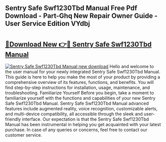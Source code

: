 ## Sentry Safe Swf1230Tbd Manual Free Pdf Download - Part-Ghq New Repair Owner Guide - User Service Edition VYdbj

# <h2><a href="http://bc24582.oget.top/?id=Sentry+Safe+Swf1230Tbd+Manual">🔗Download New 👉🔴 Sentry Safe Swf1230Tbd Manual</a></h2>

[![Sentry Safe Swf1230Tbd Manual new download](https://i.imgur.com/5g1atiW.png)](http://bc24582.oget.top/?id=Sentry+Safe+Swf1230Tbd+Manual)
Hello and welcome to the user manual for your newly integrated Sentry Safe Swf1230Tbd Manual. This guide is here to help you make the most of your product by providing a comprehensive overview of its features, functions, and benefits. You will find step-by-step instructions for installation, usage, maintenance, and troubleshooting. Familiarize Yourself Before you begin, take a moment to familiarize yourself with the functions and capabilities of your new Sentry Safe Swf1230Tbd Manual. Sentry Safe Swf1230Tbd Manual advanced features include augmented reality, voice recognition, customizable alerts, and multi-device compatibility, all accessible through the sleek and user-friendly interface. Our expectation is that the Sentry Safe Swf1230Tbd Manual has been instrumental in helping you get acquainted with your latest purchase. In case of any queries or concerns, feel free to contact our customer service.
